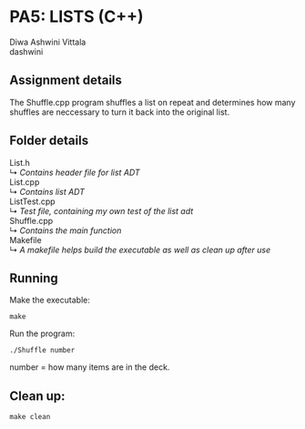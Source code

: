 # PA5: LISTS (C++)
Diwa Ashwini Vittala    
dashwini

## Assignment details
The Shuffle.cpp program shuffles a list on repeat and determines how many shuffles are 
neccessary to turn it back into the original list.

## Folder details
List.h    
↳ *Contains header file for list ADT*    
List.cpp    
↳ *Contains list ADT*    
ListTest.cpp    
↳ *Test file, containing my own test of the list adt*    
Shuffle.cpp    
↳ *Contains the main function*    
Makefile    
↳ *A makefile helps build the executable as well as clean up after use*    

## Running
Make the executable:
```
make
```

Run the program:
```
./Shuffle number
```
number = how many items are in the deck.

## Clean up:
```
make clean
```

